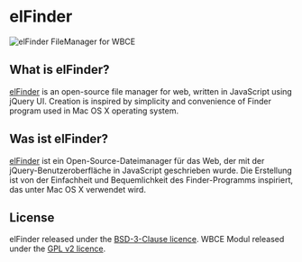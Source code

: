 # elFinder
![elFinder FileManager for WBCE](https://github.com/Colinax/elfinder/blob/master/templates/elfinder.jpg "elFinder FileManager for WBCE")

## What is elFinder?

[elFinder](https://github.com/Studio-42/elFinder) is an open-source file manager for web, written in JavaScript using jQuery UI. Creation is inspired by simplicity and convenience of Finder program used in Mac OS X operating system.



## Was ist elFinder?

[elFinder](https://github.com/Studio-42/elFinder) ist ein Open-Source-Dateimanager für das Web, der mit der jQuery-Benutzeroberfläche in JavaScript geschrieben wurde. Die Erstellung ist von der Einfachheit und Bequemlichkeit des Finder-Programms inspiriert, das unter Mac OS X verwendet wird.

## License

elFinder released under the [BSD-3-Clause licence](https://opensource.org/licenses/BSD-3-Clause).
WBCE Modul released under the [GPL v2 licence](https://www.gnu.org/licenses/old-licenses/gpl-2.0).